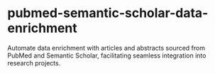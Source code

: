 # pubmed-semantic-scholar-data-enrichment
Automate data enrichment with articles and abstracts sourced from PubMed and Semantic Scholar, facilitating seamless integration into research projects.
